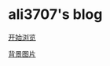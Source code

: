 
# ali3707's blog

<!-- [GitHub](https://github.com/ali3707/ali3707.github.io/) -->
<!-- [Get Started](README) -->
[开始浏览](README)

[背景图片 ](img-floder/1.jpg) 

<!-- 1.自定义背景配置一定要在_coverpage.md文档末尾。
2.背景图片和背景色只能有一个生效.
3.背景色一定要是#2f4253这种格式的。 -->
<!-- 背景图片 -->
<!-- ![](_media/bg.png) -->

<!-- 背景色 -->
<!-- ![color](#2f4253) -->
